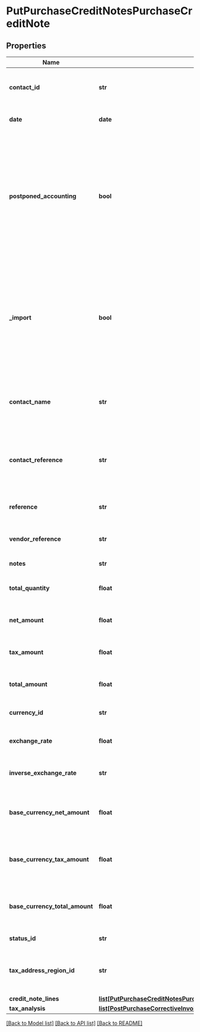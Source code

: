 # PutPurchaseCreditNotesPurchaseCreditNote

## Properties
Name | Type | Description | Notes
------------ | ------------- | ------------- | -------------
**contact_id** | **str** | The contact the purchase credit note relates to | [optional] 
**date** | **date** | The date of the credit note | [optional] 
**postponed_accounting** | **bool** | Indicates whether postponed accounting rules are applied to the artefact. Only used for UK and IE accounting businesses, where the supplier is flagged as importer | [optional] 
**_import** | **bool** | Indicates whether import rules are applied to the artefact. Only used for UK and IE accounting businesses, where the supplier is flagged as importer. | [optional] 
**contact_name** | **str** | The name of the contact when the credit note was created | [optional] 
**contact_reference** | **str** | The reference of the contact when the credit note was created | [optional] 
**reference** | **str** | The reference for the credit note | [optional] 
**vendor_reference** | **str** | The vendor reference for the credit note | [optional] 
**notes** | **str** | credit note notes | [optional] 
**total_quantity** | **float** | The total quantity of the credit note | [optional] 
**net_amount** | **float** | The net amount of the credit note | [optional] 
**tax_amount** | **float** | The tax amount of the credit note | [optional] 
**total_amount** | **float** | The total amount of the credit note | [optional] 
**currency_id** | **str** | The ID of the Currency. | [optional] 
**exchange_rate** | **float** | The exchange rate for the credit note | [optional] 
**inverse_exchange_rate** | **str** | The inverse exchange rate for the credit note | [optional] 
**base_currency_net_amount** | **float** | The net amount of the credit note in base currency | [optional] 
**base_currency_tax_amount** | **float** | The tax amount of the credit note in base currency | [optional] 
**base_currency_total_amount** | **float** | The total amount of the credit note in base currency | [optional] 
**status_id** | **str** | The ID of the Status. | [optional] 
**tax_address_region_id** | **str** | The ID of the Tax Address Region. (Canada only) | [optional] 
**credit_note_lines** | [**list[PutPurchaseCreditNotesPurchaseCreditNoteCreditNoteLines]**](PutPurchaseCreditNotesPurchaseCreditNoteCreditNoteLines.md) |  | [optional] 
**tax_analysis** | [**list[PostPurchaseCorrectiveInvoicesPurchaseCorrectiveInvoiceTaxAnalysis]**](PostPurchaseCorrectiveInvoicesPurchaseCorrectiveInvoiceTaxAnalysis.md) |  | [optional] 

[[Back to Model list]](../README.md#documentation-for-models) [[Back to API list]](../README.md#documentation-for-api-endpoints) [[Back to README]](../README.md)


